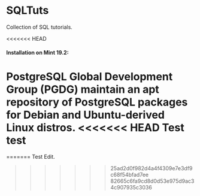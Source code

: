 # SQLTuts
Collection of SQL tutorials. 

<<<<<<< HEAD
#### Installation on Mint 19.2: 
PostgreSQL Global Development Group (PGDG) maintain an apt repository of PostgreSQL packages for Debian and Ubuntu-derived Linux distros.
<<<<<<< HEAD
Test test
=======
=======
Test Edit. 
>>>>>>> 25ad2d0f982d4a4f4309e7e3df9c68f54bfad7ee
>>>>>>> 82665c6fa9cd8d0d53e975d9ac34c907935c3036
